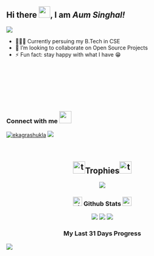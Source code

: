 
## Hi there <img src="https://raw.githubusercontent.com/MartinHeinz/MartinHeinz/master/wave.gif" width="30px">, I am *Aum Singhal!*

![](https://komarev.com/ghpvc/?username=aum-singhal)

- 👨🏻‍🎓 Currently persuing my B.Tech in CSE
- 👯 I’m looking to collaborate on Open Source Projects
- ⚡ Fun fact: stay happy with what I have 😁

<!--
**aum-singhal/Aum-Singhal** is a ✨ _special_ ✨ repository because its `README.md` (this file) appears on your GitHub profile.

Here are some ideas to get you started:
- 👨🏻‍🎓 Currently persuing my B.Tech in CSE
- 🔭 I’m currently working on ...
- 🌱 I’m currently learning ...
- 👯 I’m looking to collaborate on ...
- 🤔 I’m looking for help with ...
- 💬 Ask me about ...
- 📫 How to reach me: ...
- 😄 Pronouns: ...
- ⚡ Fun fact: ...
-->



<br>

<h3 align="left">Connect with me <img src="https://user-images.githubusercontent.com/53649201/99296951-8ef68900-286d-11eb-9bf3-fdb6cf13b585.gif" height="32px" style="padding-top: 80px;"></h3>
<p align="left">
<a href="https://www.linkedin.com/in/aum-s-895a86131/" target="blank"><img src="https://img.icons8.com/color/50/000000/linkedin.png" alt="ekagrashukla"/></a>
  <a href="https://discord.gg/FHHYWmD4C2"><img src="https://img.icons8.com/color/50/000000/discord.png" /></a> 
<!-- <a href="https://youtube.com/maliciousyunk" target="blank"><img src="https://img.icons8.com/color/50/000000/youtube-play.png" alt="maliciousyunk"/></a> -->
</p>

<br>

### <h2 align="center"><a href="https://emoji.gg/emoji/7356_trophy"><img src="https://emoji.gg/assets/emoji/7356_trophy.gif" width="32px" height="32px" alt="trophy"></a>Trophies<a href="https://emoji.gg/emoji/7356_trophy"><img src="https://emoji.gg/assets/emoji/7356_trophy.gif" width="32px" height="32px" alt="trophy"></a>
<p align="center"></h2>
  <img src="https://github-profile-trophy.vercel.app/?username=aum-singhal&column=4&margin-w=5&margin-h=5&theme=darkhub" />
</p>

### <h3 align="center"><a href="https://emoji.gg/emoji/7338_down_graph"><img src="https://emoji.gg/assets/emoji/7338_down_graph.png" width="24px" height="24px" alt="down_graph"></a> Github Stats <a href="https://emoji.gg/emoji/4639_up_graph"><img src="https://emoji.gg/assets/emoji/4639_up_graph.png" width="24px" height="24px" alt="up_graph"></a></h3>
<p align="center">
<img src="https://github-readme-stats.vercel.app/api?username=aum-singhal&&show_icons=true&title_color=ff0066&icon_color=bb2acf&text_color=00ffff&bg_color=00001a"> <img src="https://github-readme-stats.vercel.app/api/top-langs/?username=aum-singhal&title_color=ff0066&icon_color=bb2acf&text_color=00ffff&bg_color=00001a&layout=compact" />
  <img src="https://github-readme-streak-stats.herokuapp.com/?user=aum-singhal&theme=vision-friendly-dark" />
</p>

<!-- [![Contribution Stats](https://github-contribution-stats.vercel.app/api/?username=lorddashme)](https://github.com/LordDashMe/github-contribution-stats/)
![Top Langs](https://github-readme-stats.vercel.app/api/top-langs/?username=aum-singhal)
<img align="center" src="https://github-readme-stats.vercel.app/api/top-langs?username=aum-singhal&show_icons=true&locale=en&layout=compact" alt="aum-singhal" /> -->

### <p align="center">My Last 31 Days Progress </p>
<img src="https://activity-graph.herokuapp.com/graph?username=aum-singhal&theme=xcode" />
